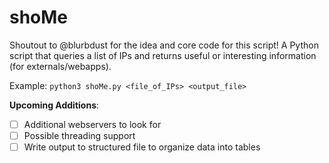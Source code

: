 # shoMe
Shoutout to @blurbdust for the idea and core code for this script!
A Python script that queries a list of IPs and returns useful or interesting information (for externals/webapps).

Example:
```python3 shoMe.py <file_of_IPs> <output_file>```

__Upcoming Additions__:
- [ ] Additional webservers to look for
- [ ] Possible threading support
- [ ] Write output to structured file to organize data into tables
